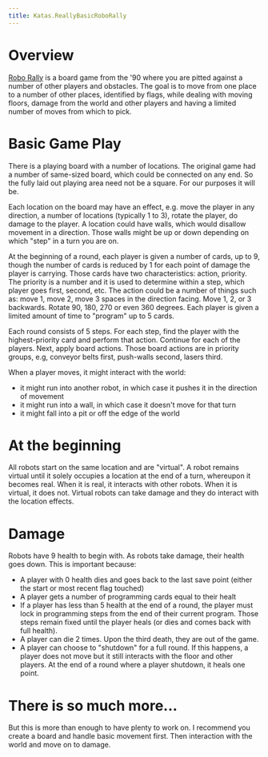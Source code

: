 ```yaml
---
title: Katas.ReallyBasicRoboRally
---
```

# Overview
[Robo Rally](http://en.wikipedia.org/wiki/RoboRally) is a board game from the '90 where you are pitted against a number of other players and obstacles. The goal is to move from one place to a number of other places, identified by flags, while dealing with moving floors, damage from the world and other players and having a limited number of moves from which to pick.

# Basic Game Play
There is a playing board with a number of locations. The original game had a number of same-sized board, which could be connected on any end. So the fully laid out playing area need not be a square. For our purposes it will be.

Each location on the board may have an effect, e.g. move the player in any direction, a number of locations (typically 1 to 3), rotate the player, do damage to the player. A location could have walls, which would disallow movement in a direction. Those walls might be up or down depending on which "step" in a turn you are on.

At the beginning of a round, each player is given a number of cards, up to 9, though the number of cards is reduced by 1 for each point of damage the player is carrying. Those cards have two characteristics: action, priority. The priority is a number and it is used to determine within a step, which player goes first, second, etc. The action could be a number of things such as: move 1, move 2, move 3 spaces in the direction facing. Move 1, 2, or 3 backwards. Rotate 90, 180, 270 or even 360 degrees. Each player is given a limited amount of time to "program" up to 5 cards.

Each round consists of 5 steps. For each step, find the player with the highest-priority card and perform that action. Continue for each of the players. Next, apply board actions. Those board actions are in priority groups, e.g, conveyor belts first, push-walls second, lasers third.

When a player moves, it might interact with the world:
* it might run into another robot, in which case it pushes it in the direction of movement
* it might run into a wall, in which case it doesn't move for that turn
* it might fall into a pit or off the edge of the world

# At the beginning
All robots start on the same location and are "virtual". A robot remains virtual until it solely occupies a location at the end of a turn, whereupon it becomes real. When it is real, it interacts with other robots. When it is virtual, it does not. Virtual robots can take damage and they do interact with the location effects.

# Damage
Robots have 9 health to begin with. As robots take damage, their health goes down. This is important because:
* A player with 0 health dies and goes back to the last save point (either the start or most recent flag touched)
* A player gets a number of programming cards equal to their healt
* If a player has less than 5 health at the end of a round, the player must lock in programming steps from the end of their current program. Those steps remain fixed until the player heals (or dies and comes back with full health).
* A player can die 2 times. Upon the third death, they are out of the game.
* A player can choose to "shutdown" for a full round. If this happens, a player does not move but it still interacts with the floor and other players. At the end of a round where a player shutdown, it heals one point.

# There is so much more...
But this is more than enough to have plenty to work on. I recommend you create a board and handle basic movement first. Then interaction with the world and move on to damage.

